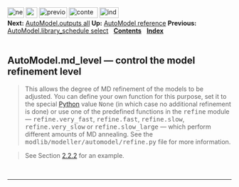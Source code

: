 <!DOCTYPE html PUBLIC "-//W3C//DTD HTML 4.0 Transitional//EN">
<!--Converted with LaTeX2HTML 2018.2 (Released May 16, 2018) -->
<html><head>
<title>AutoModel.md_level — control the model refinement level</title>
<meta name="description" content="AutoModel.md_level — control the model refinement level">
<meta name="keywords" content="manual">
<meta name="resource-type" content="document">
<meta name="distribution" content="global">

<meta http-equiv="Content-Type" content="text/html; charset=UTF-8">
<meta name="Generator" content="LaTeX2HTML v2018.2">
<meta http-equiv="Content-Style-Type" content="text/css">

<link rel="STYLESHEET" href="AutoModel.md_level%20%E2%80%94%20control%20the%20model%20refinement%20level_files/manual.css">
<link rel="STYLESHEET" href="AutoModel.md_level%20%E2%80%94%20control%20the%20model%20refinement%20level_files/pygments.css">

<link rel="next" href="https://salilab.org/modeller/manual/node47.html">
<link rel="previous" href="https://salilab.org/modeller/manual/node45.html">
<link rel="up" href="https://salilab.org/modeller/manual/node43.html">
<link rel="next" href="https://salilab.org/modeller/manual/node47.html">
</head>

<body>

<div class="navigation"><!--Navigation Panel-->
<a name="tex2html2169" href="https://salilab.org/modeller/manual/node47.html">
<img width="37" height="24" align="BOTTOM" border="0" alt="next" src="AutoModel.md_level%20%E2%80%94%20control%20the%20model%20refinement%20level_files/next.png"></a> 
<a name="tex2html2163" href="https://salilab.org/modeller/manual/node43.html">
<img width="26" height="24" align="BOTTOM" border="0" alt="up" src="AutoModel.md_level%20%E2%80%94%20control%20the%20model%20refinement%20level_files/up.png"></a> 
<a name="tex2html2157" href="https://salilab.org/modeller/manual/node45.html">
<img width="63" height="24" align="BOTTOM" border="0" alt="previous" src="AutoModel.md_level%20%E2%80%94%20control%20the%20model%20refinement%20level_files/prev.png"></a> 
<a name="tex2html2165" href="https://salilab.org/modeller/manual/node1.html">
<img width="65" height="24" align="BOTTOM" border="0" alt="contents" src="AutoModel.md_level%20%E2%80%94%20control%20the%20model%20refinement%20level_files/contents.png"></a> 
<a name="tex2html2167" href="https://salilab.org/modeller/manual/node518.html">
<img width="43" height="24" align="BOTTOM" border="0" alt="index" src="AutoModel.md_level%20%E2%80%94%20control%20the%20model%20refinement%20level_files/index.png"></a> 
<br>
<b> Next:</b> <a name="tex2html2170" href="https://salilab.org/modeller/manual/node47.html">AutoModel.outputs   all</a>
<b> Up:</b> <a name="tex2html2164" href="https://salilab.org/modeller/manual/node43.html">AutoModel reference</a>
<b> Previous:</b> <a name="tex2html2158" href="https://salilab.org/modeller/manual/node45.html">AutoModel.library_schedule   select</a>
 &nbsp; <b>  <a name="tex2html2166" href="https://salilab.org/modeller/manual/node1.html">Contents</a></b> 
 &nbsp; <b>  <a name="tex2html2168" href="https://salilab.org/modeller/manual/node518.html">Index</a></b> 
<br>
<br></div>
<!--End of Navigation Panel-->

<h2><a name="SECTION00913000000000000000">
AutoModel.md_level — control the model refinement level</a>
</h2> <a name="6087"></a><a name="MEMB:AutoModel.mdlevel"></a><blockquote>
This allows the degree of MD refinement of the models to be
adjusted. You can define your own function for this purpose, set it to the
special <a name="tex2html70" href="https://www.python.org/">Python</a> value <tt>None</tt> (in which case no additional refinement is
done) or use one of the predefined functions in the <tt>refine</tt> module —
<tt>refine.very_fast</tt>, <tt>refine.fast</tt>, <tt>refine.slow</tt>, <tt>refine.very_slow</tt>
or <tt>refine.slow_large</tt> — which perform different amounts of MD annealing.
See the <tt>modlib/modeller/automodel/refine.py</tt> file for more information.
</blockquote>
<p>
</p><blockquote>See Section&nbsp;<a href="https://salilab.org/modeller/manual/node19.html#SECTION:model-changeopt">2.2.2</a> for an example.
                             
</blockquote>

<p>
<br></p><hr>



</body></html>